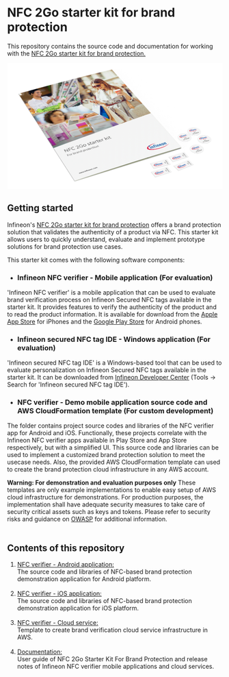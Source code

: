 # NFC 2Go starter kit for brand protection
This repository contains the source code and documentation for working with the [NFC 2Go starter kit for brand protection.](https://www.infineon.com/cms/en/product/evaluation-boards/nfc-brand-protect-kit/)

![NFC-2-Go-StarterKit](./Documents/Images/NFC-2-Go-StarterKit.png)

## Getting started
Infineon's [NFC 2Go starter kit for brand protection](https://www.infineon.com/cms/en/product/evaluation-boards/nfc-brand-protect-kit/) offers a brand protection solution that validates the authenticity of a product via NFC. This starter kit allows users to quickly understand, evaluate and implement prototype solutions for brand protection use cases.

This starter kit comes with the following software components:

* ### Infineon NFC verifier - Mobile application (For evaluation)
'Infineon NFC verifier' is a mobile application that can be used to evaluate brand verification process on Infineon Secured NFC tags available in the starter kit. It provides features to verify the authenticity of the product and to read the product information. It is available for download from the [Apple App Store](https://apps.apple.com/us/developer/infineon-technologies-ag/id469396533/) for iPhones and the [Google Play Store](https://play.google.com/store/apps/developer?id=Infineon+Technologies+AG) for Android phones.

* ### Infineon secured NFC tag IDE - Windows application (For evaluation)
'Infineon secured NFC tag IDE' is a Windows-based tool that can be used to evaluate personalization on Infineon Secured NFC tags available in the starter kit. It can be downloaded from [Infineon Developer Center](https://softwaretools.infineon.com/) (Tools -> Search for 'Infineon secured NFC tag IDE').

* ### NFC verifier - Demo mobile application source code and AWS CloudFormation template (For custom development)
The folder contains project source codes and libraries of the NFC verifier app for Android and iOS. Functionally, these projects correlate with the Infineon NFC verifier apps available in Play Store and App Store respectively, but with a simplified UI. This source code and libraries can be used to implement a customized brand protection solution to meet the usecase needs. Also, the provided AWS CloudFormation template can used to create the brand protection cloud infrastructure in any AWS account. 

**Warning: For demonstration and evaluation purposes only**
These templates are only example implementations to enable easy setup of AWS cloud infrastructure for demonstrations.
For production purposes, the implementation shall have adequate security measures to take care of security critical assets such as keys and tokens. Please refer to security risks and guidance on [OWASP](https://owasp.org/) for additional information.
<br>
<br>

## Contents of this repository

1. [NFC verifier - Android application:](./Mobile/NFCVerifier_Android)<br/>
The source code and libraries of NFC-based brand protection demonstration application for Android platform.
    <br>
    <br>
2. [NFC verifier - iOS application:](./Mobile/NFCVerifier_iOS)<br/>
The source code and libraries of NFC-based brand protection demonstration application for iOS platform.
    <br>
    <br>
3.  [NFC verifier - Cloud service:](./CloudService/AWSTemplates)<br/>
Template to create brand verification cloud service infrastructure in AWS.
    <br>
    <br>
4. [Documentation:](./Documents)<br/>User guide of NFC 2Go Starter Kit For Brand Protection and release notes of Infineon NFC verifier mobile applications and cloud services.
    <br>
    <br>

